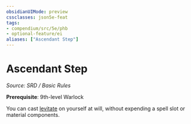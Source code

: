 ```yaml
---
obsidianUIMode: preview
cssclasses: json5e-feat
tags:
- compendium/src/5e/phb
- optional-feature/ei
aliases: ["Ascendant Step"]
---
```

# Ascendant Step
*Source: SRD / Basic Rules*  

**Prerequisite**: 9th-level Warlock

You can cast [levitate](compendium/spells/levitate.md) on yourself at will, without expending a spell slot or material components.